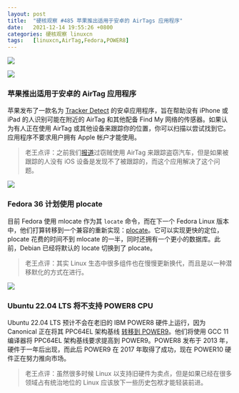 ```yaml
---
layout: post
title:	"硬核观察 #485 苹果推出适用于安卓的 AirTags 应用程序"
date:	2021-12-14 19:55:26 +0800 
categories:	硬核观察 linuxcn 
tags:	[linuxcn,AirTag,Fedora,POWER8]
---
```



![](/Asserts/Images//attachment/album/202112/14/195306yczaoazcrryoi9fq.jpg)


![](/Asserts/Images//attachment/album/202112/14/195318s68xmix1mcfxixm1.jpg)


### 苹果推出适用于安卓的 AirTag 应用程序


苹果发布了一款名为 [Tracker Detect](https://www.cnet.com/tech/mobile/apple-launches-airtags-and-find-my-detector-app-for-android-in-effort-to-boost-privacy/) 的安卓应用程序，旨在帮助没有 iPhone 或 iPad 的人识别可能在附近的 AirTag 和其他配备 Find My 网络的传感器。如果认为有人正在使用 AirTag 或其他设备来跟踪你的位置，你可以扫描以尝试找到它。应用程序不要求用户拥有 Apple 帐户才能使用。



> 
> 老王点评：之前我们[报道](/article-14049-1.html)过窃贼使用 AirTag 来跟踪盗窃汽车，但是如果被跟踪的人没有 iOS 设备是发现不了被跟踪的，而这个应用解决了这个问题。
> 
> 
> 


![](/Asserts/Images//attachment/album/202112/14/195356akzyxkad6yyxydyq.jpg)


### Fedora 36 计划使用 plocate


目前 Fedora 使用 mlocate 作为其 `locate` 命令，而在下一个 Fedora Linux 版本中，他们打算转移到一个兼容的重新实现：[plocate](https://fedoraproject.org/wiki/Changes/Plocate_as_the_default_locate_implementation)。它可以实现更快的定位，plocate 花费的时间不到 mlocate 的一半，同时还拥有一个更小的数据库。此前，Debian 已经将默认的 locate 切换到了 plocate。



> 
> 老王点评：其实 Linux 生态中很多组件也在慢慢更新换代，而且是以一种潜移默化的方式在进行。
> 
> 
> 


 ![](/Asserts/Images//attachment/album/202112/14/195426lrkhk11tkbxzztzb.jpg)


### Ubuntu 22.04 LTS 将不支持 POWER8 CPU


Ubuntu 22.04 LTS 预计不会在老旧的 IBM POWER8 硬件上运行，因为 Canonical 正在将其 PPC64EL 架构基线 [转移到 POWER9](https://www.phoronix.com/scan.php?page=news_item&px=Ubuntu-22.04-LTS-POWER9)。他们将使用 GCC 11 编译器将 PPC64EL 架构基线要求提高到 POWER9。POWER8 发布于 2013 年，硬件于一年后出现，而此后 POWER9 在 2017 年取得了成功，现在 POWER10 硬件正在努力推向市场。



> 
> 老王点评：虽然很多时候 Linux 以支持旧硬件为卖点，但是如果已经在很多领域占有统治地位的 Linux 应该放下一些历史包袱才能轻装前进。
> 
> 
>
